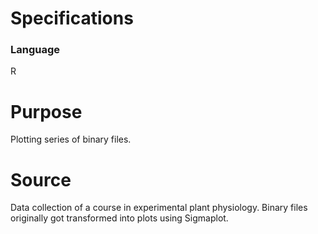# Specifications

### Language
R

# Purpose
Plotting series of binary files.

# Source
Data collection of a course in experimental plant physiology. Binary files originally got transformed into plots using Sigmaplot.
